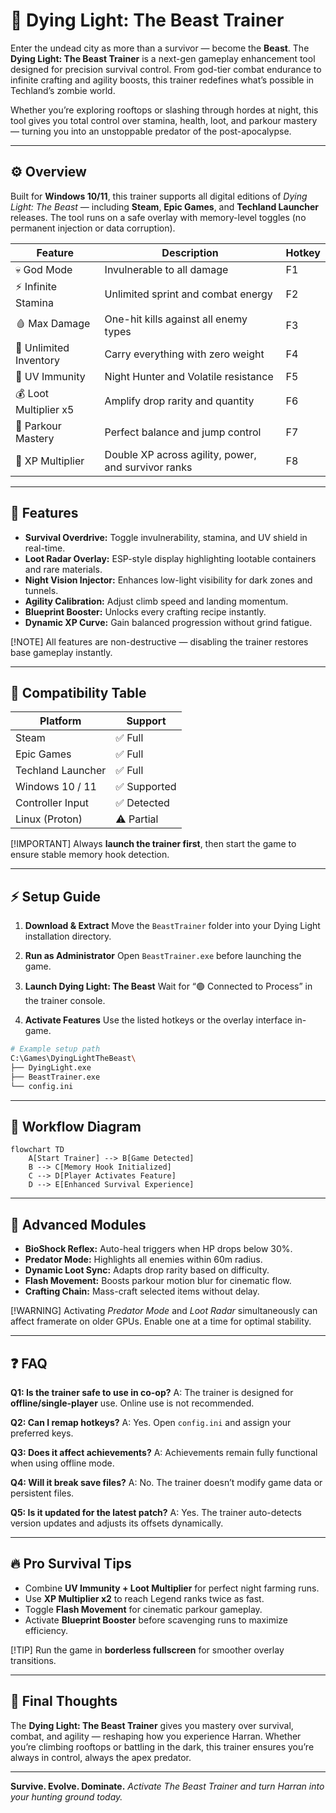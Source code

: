 # 🧟 Dying Light: The Beast Trainer

Enter the undead city as more than a survivor — become the **Beast**. The **Dying Light: The Beast Trainer** is a next-gen gameplay enhancement tool designed for precision survival control. From god-tier combat endurance to infinite crafting and agility boosts, this trainer redefines what’s possible in Techland’s zombie world.

Whether you’re exploring rooftops or slashing through hordes at night, this tool gives you total control over stamina, health, loot, and parkour mastery — turning you into an unstoppable predator of the post-apocalypse.

---

## ⚙️ Overview

Built for **Windows 10/11**, this trainer supports all digital editions of *Dying Light: The Beast* — including **Steam**, **Epic Games**, and **Techland Launcher** releases. The tool runs on a safe overlay with memory-level toggles (no permanent injection or data corruption).

| Feature                | Description                                         | Hotkey |
| ---------------------- | --------------------------------------------------- | ------ |
| 💀 God Mode            | Invulnerable to all damage                          | F1     |
| ⚡ Infinite Stamina     | Unlimited sprint and combat energy                  | F2     |
| 🩸 Max Damage          | One-hit kills against all enemy types               | F3     |
| 🎒 Unlimited Inventory | Carry everything with zero weight                   | F4     |
| 🔦 UV Immunity         | Night Hunter and Volatile resistance                | F5     |
| 💰 Loot Multiplier x5  | Amplify drop rarity and quantity                    | F6     |
| 🧗 Parkour Mastery     | Perfect balance and jump control                    | F7     |
| 🧠 XP Multiplier       | Double XP across agility, power, and survivor ranks | F8     |

---

## 💪 Features

* **Survival Overdrive:** Toggle invulnerability, stamina, and UV shield in real-time.
* **Loot Radar Overlay:** ESP-style display highlighting lootable containers and rare materials.
* **Night Vision Injector:** Enhances low-light visibility for dark zones and tunnels.
* **Agility Calibration:** Adjust climb speed and landing momentum.
* **Blueprint Booster:** Unlocks every crafting recipe instantly.
* **Dynamic XP Curve:** Gain balanced progression without grind fatigue.

[!NOTE]
All features are non-destructive — disabling the trainer restores base gameplay instantly.

---

## 🧩 Compatibility Table

| Platform          | Support     |
| ----------------- | ----------- |
| Steam             | ✅ Full      |
| Epic Games        | ✅ Full      |
| Techland Launcher | ✅ Full      |
| Windows 10 / 11   | ✅ Supported |
| Controller Input  | ✅ Detected  |
| Linux (Proton)    | ⚠️ Partial  |

[!IMPORTANT]
Always **launch the trainer first**, then start the game to ensure stable memory hook detection.

---

## ⚡ Setup Guide

1. **Download & Extract**
   Move the `BeastTrainer` folder into your Dying Light installation directory.

2. **Run as Administrator**
   Open `BeastTrainer.exe` before launching the game.

3. **Launch Dying Light: The Beast**
   Wait for “🟢 Connected to Process” in the trainer console.

4. **Activate Features**
   Use the listed hotkeys or the overlay interface in-game.

```bash
# Example setup path
C:\Games\DyingLightTheBeast\
├── DyingLight.exe
├── BeastTrainer.exe
└── config.ini
```

---

## 🧬 Workflow Diagram

```mermaid
flowchart TD
    A[Start Trainer] --> B[Game Detected]
    B --> C[Memory Hook Initialized]
    C --> D[Player Activates Feature]
    D --> E[Enhanced Survival Experience]
```

---

## 🧠 Advanced Modules

* **BioShock Reflex:** Auto-heal triggers when HP drops below 30%.
* **Predator Mode:** Highlights all enemies within 60m radius.
* **Dynamic Loot Sync:** Adapts drop rarity based on difficulty.
* **Flash Movement:** Boosts parkour motion blur for cinematic flow.
* **Crafting Chain:** Mass-craft selected items without delay.

[!WARNING]
Activating *Predator Mode* and *Loot Radar* simultaneously can affect framerate on older GPUs. Enable one at a time for optimal stability.

---

## ❓ FAQ

**Q1: Is the trainer safe to use in co-op?**
A: The trainer is designed for **offline/single-player** use. Online use is not recommended.

**Q2: Can I remap hotkeys?**
A: Yes. Open `config.ini` and assign your preferred keys.

**Q3: Does it affect achievements?**
A: Achievements remain fully functional when using offline mode.

**Q4: Will it break save files?**
A: No. The trainer doesn’t modify game data or persistent files.

**Q5: Is it updated for the latest patch?**
A: Yes. The trainer auto-detects version updates and adjusts its offsets dynamically.

---

## 🔥 Pro Survival Tips

* Combine **UV Immunity + Loot Multiplier** for perfect night farming runs.
* Use **XP Multiplier x2** to reach Legend ranks twice as fast.
* Toggle **Flash Movement** for cinematic parkour gameplay.
* Activate **Blueprint Booster** before scavenging runs to maximize efficiency.

[!TIP]
Run the game in **borderless fullscreen** for smoother overlay transitions.

---

## 🏁 Final Thoughts

The **Dying Light: The Beast Trainer** gives you mastery over survival, combat, and agility — reshaping how you experience Harran. Whether you’re climbing rooftops or battling in the dark, this trainer ensures you’re always in control, always the apex predator.

---

**Survive. Evolve. Dominate.**
*Activate The Beast Trainer and turn Harran into your hunting ground today.*
